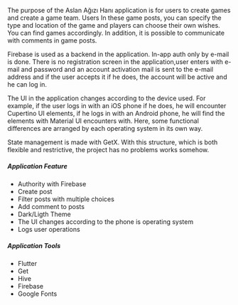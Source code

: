 The purpose of the Aslan Ağızı Hanı application is for users to create games and create a game team. Users
 In these game posts, you can specify the type and location of the game and players can choose their own wishes.
 You can find games accordingly. In addition, it is possible to communicate with comments in game posts.
 
 Firebase is used as a backend in the application. In-app auth only by e-mail is done. There is no registration screen in the application,user enters with e-mail and password and an account activation mail is sent to the e-mail address and if the user accepts it if he does, the account will be active and he can log in.
 
 The UI in the application changes according to the device used. For example, if the user logs in with an iOS phone if he does, he will encounter Cupertino UI elements, if he logs in with an Android phone, he will find the elements with Material UI encounters with. Here, some functional differences are arranged by each operating system in its own way.
 
 State management is made with GetX. With this structure, which is both flexible and restrictive, the project has no problems works somehow.
 
 
 <h5> <b> Application Feature</b> </h5>
 <ul>
    <li> Authority with Firebase </li>
    <li> Create post </li>
    <li> Filter posts with multiple choices </li>
    <li> Add comment to posts </li>
    <li> Dark/Ligth Theme </li>
    <li> The UI changes according to the phone is operating system </li>
    <li> Logs user operations </li>
 </ul>
 
 <h5> <b> Application Tools </b> </h5>
 <ul>
    <li> Flutter </li>
    <li> Get </li>
    <li> Hive </li>
    <li> Firebase </li>
    <li> Google Fonts </li>
 </ul>
 
 